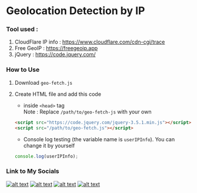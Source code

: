 # Geolocation Detection by IP
### Tool used :
1. CloudFlare IP info : https://www.cloudflare.com/cdn-cgi/trace
1. Free GeoIP : https://freegeoip.app
1. jQuery : https://code.jquery.com/

### How to Use
1. Download `geo-fetch.js`
1. Create HTML file and add this code
    * inside `<head>` tag<br/>
    Note : Replace `/path/to/geo-fetch-js` with your own
    ```html
    <script src="https://code.jquery.com/jquery-3.5.1.min.js"></script>
    <script src="/path/to/geo-fetch.js"></script>
    ```
    
    * Console log testing (the variable name is `userIPInfo`). You can change it by yourself
    ```javascript
    console.log(userIPInfo);
    ```

### Link to My Socials
[![alt text][1.1]][1]
[![alt text][2.1]][2]
[![alt text][3.1]][3]
[![alt text][4.1]][4]

[1.1]: http://i.imgur.com/tXSoThF.png (twitter icon with padding)
[2.1]: http://i.imgur.com/P3YfQoD.png (facebook icon with padding)
[3.1]: http://i.imgur.com/1AGmwO3.png (dribbble icon with padding)
[4.1]: http://i.imgur.com/0o48UoR.png (github icon with padding)


[1]: http://www.twitter.com/RafaelAtantya
[2]: http://www.facebook.com/RafaelAtantya
[3]: http://dribbble.com/RafaelAtantya
[4]: http://www.github.com/RafaelAtantya
